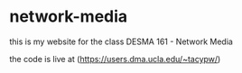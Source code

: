 # network-media

this is my website for the class DESMA 161 - Network Media


the code is live at (https://users.dma.ucla.edu/~tacypw/)
